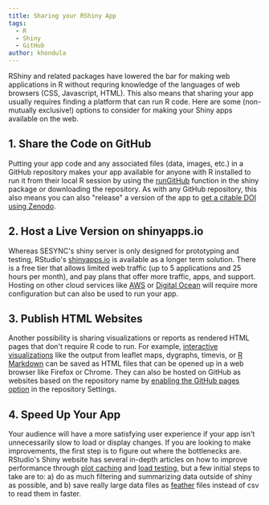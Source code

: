 ```yaml
---
title: Sharing your RShiny App
tags:
  - R
  - Shiny
  - GitHub
author: khondula
---
```


RShiny and related packages have lowered the bar for making web applications in R without requring knowledge of the languages of web browsers (CSS, Javascript, HTML). This also means that sharing your app usually requires finding a platform that can run R code. Here are some (non-mutually exclusive!) options to consider for making your Shiny apps available on the web. 

## 1. Share the Code on GitHub
 
 Putting your app code and any associated files (data, images, etc.) in a GitHub repository makes your app available for anyone with R installed to run it from their local R session by using the [runGitHub](https://github.com/rstudio/shiny_example) function in the shiny package or downloading the repository. As with any GitHub repository, this also means you can also "release" a version of the app to [get a citable DOI using Zenodo](https://guides.github.com/activities/citable-code/). 

## 2. Host a Live Version on shinyapps.io

Whereas SESYNC's shiny server is only designed for prototyping and testing, RStudio's [shinyapps.io](http://www.shinyapps.io/) is available as a longer term solution. There is a free tier that allows limited web traffic (up to 5 applications and 25 hours per month), and pay plans that offer more traffic, apps, and support. Hosting on other cloud services like [AWS](https://www.r-bloggers.com/shiny-server-on-aws/) or [Digital Ocean](https://deanattali.com/2015/05/09/setup-rstudio-shiny-server-digital-ocean/) will require more configuration but can also be used to run your app.

## 3. Publish HTML Websites

Another possibility is sharing visualizations or reports as rendered HTML pages that don't require R code to run. For example, [interactive visualizations](https://www.htmlwidgets.org/showcase_leaflet.html) like the output from leaflet maps, dygraphs, timevis, or [R Markdown](https://rmarkdown.rstudio.com/) can be saved as HTML files that can be opened up in a web browser like Firefox or Chrome. They can also be hosted on GitHub as websites based on the repository name by [enabling the GitHub pages option](https://guides.github.com/features/pages/) in the repository Settings. 

## 4. Speed Up Your App

Your audience will have a more satisfying user experience if your app isn't unnecessarily slow to load or display changes. If you are looking to make improvements, the first step is to figure out where the bottlenecks are. RStudio's Shiny website has several in-depth articles on how to improve performance through [plot caching](http://shiny.rstudio.com/articles/plot-caching.html) and [load testing](https://rstudio.github.io/shinyloadtest/), but a few initial steps to take are to: a) do as much filtering and summarizing data outside of shiny as possible, and b) save really large data files as [feather](https://blog.rstudio.com/2016/03/29/feather/) files instead of csv to read them in faster. 

